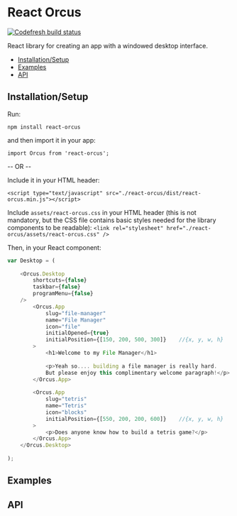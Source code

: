 React Orcus
====

[![Codefresh build status]( https://g.codefresh.io/api/badges/pipeline/joshuacwebdeveloper/react-orcus%2Fgithub-test-hook?branch=master&key=eyJhbGciOiJIUzI1NiJ9.NWU2NGIwZDk4ZTc3MDkyNWRlMzk4NTY4.1RyVgiNLIw7YYzkLCJLcJtK-p6zRYarO3sCielzfkP4&type=cf-1)]( https%3A%2F%2Fg.codefresh.io%2Fpipelines%2Fgithub-test-hook%2Fbuilds%3FrepoOwner%3DJoshuaCWebDeveloper%26repoName%3Dreact-orcus%26serviceName%3DJoshuaCWebDeveloper%252Freact-orcus%26filter%3Dtrigger%3Abuild~Build%3Bbranch%3Amaster%3Bpipeline%3A5e65bd75d7e4d02008a90182~github-test-hook)

React library for creating an app with a windowed desktop interface.

- [Installation/Setup](#installation)
- [Examples](#examples)
- [API](#api)

## <a name="installation"></a>Installation/Setup
Run:

`npm install react-orcus`

and then import it in your app:

`import Orcus from 'react-orcus';`

-- OR --

Include it in your HTML header:

`<script type="text/javascript" src="./react-orcus/dist/react-orcus.min.js"></script>`

Include `assets/react-orcus.css` in your HTML header (this is not mandatory, but the CSS file contains basic styles needed for the library components to be readable):
`<link rel="stylesheet" href="./react-orcus/assets/react-orcus.css" />`

Then, in your React component:
```JavaScript
var Desktop = (
    
    <Orcus.Desktop
        shortcuts={false}
        taskbar={false}
        programMenu={false}
    />
        <Orcus.App
            slug="file-manager"
            name="File Manager"
            icon="file"
            initialOpened={true}
            initialPosition={[150, 200, 500, 300]}    //{x, y, w, h}
        >
            <h1>Welcome to my File Manager</h1>
            
            <p>Yeah so.... building a file manager is really hard.
            But please enjoy this complimentary welcome paragraph!</p>
        </Orcus.App>
        
        <Orcus.App
            slug="tetris"
            name="Tetris"
            icon="blocks"
            initialPosition={[550, 200, 200, 600]}    //{x, y, w, h}
        >
            <p>Does anyone know how to build a tetris game?</p>
        </Orcus.App>
    </Orcus.Desktop>
    
);
```

## <a name="examples"></a>Examples

## <a name="api"></a>API
